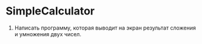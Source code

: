 # SimpleCalculator

1. Написать программу, которая выводит на экран результат сложения и умножения двух чисел.
